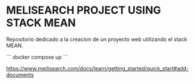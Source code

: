 # MELISEARCH PROJECT USING STACK MEAN
Repositorio dedicado a la creacion de un proyecto web utilizando el stack MEAN.

´´´
docker compose up
´´´

https://www.meilisearch.com/docs/learn/getting_started/quick_start#add-documents

